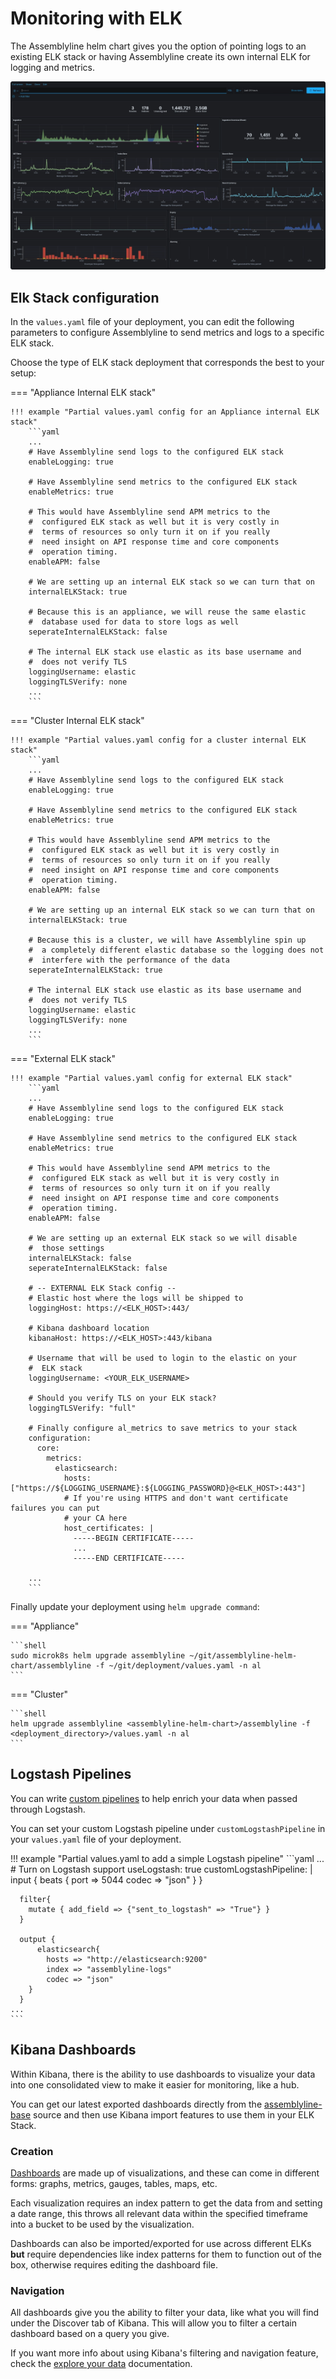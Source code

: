 # Monitoring with ELK

The Assemblyline helm chart gives you the option of pointing logs to an existing ELK stack or having Assemblyline create its own internal ELK for logging and metrics.

![Dashboard example](./images/dashboard-example.png)

## Elk Stack configuration

In the `values.yaml` file of your deployment, you can edit the following parameters to configure Assemblyline to send metrics and logs to a specific ELK stack. 

Choose the type of ELK stack deployment that corresponds the best to your setup: 

=== "Appliance Internal ELK stack"

    !!! example "Partial values.yaml config for an Appliance internal ELK stack"
        ```yaml
        ...
        # Have Assemblyline send logs to the configured ELK stack
        enableLogging: true

        # Have Assemblyline send metrics to the configured ELK stack
        enableMetrics: true

        # This would have Assemblyline send APM metrics to the
        #  configured ELK stack as well but it is very costly in 
        #  terms of resources so only turn it on if you really
        #  need insight on API response time and core components
        #  operation timing.
        enableAPM: false

        # We are setting up an internal ELK stack so we can turn that on
        internalELKStack: true
        
        # Because this is an appliance, we will reuse the same elastic
        #  database used for data to store logs as well
        seperateInternalELKStack: false

        # The internal ELK stack use elastic as its base username and
        #  does not verify TLS
        loggingUsername: elastic
        loggingTLSVerify: none
        ...
        ```

=== "Cluster Internal ELK stack" 

    !!! example "Partial values.yaml config for a cluster internal ELK stack"
        ```yaml
        ...
        # Have Assemblyline send logs to the configured ELK stack
        enableLogging: true

        # Have Assemblyline send metrics to the configured ELK stack
        enableMetrics: true

        # This would have Assemblyline send APM metrics to the
        #  configured ELK stack as well but it is very costly in 
        #  terms of resources so only turn it on if you really
        #  need insight on API response time and core components
        #  operation timing.
        enableAPM: false

        # We are setting up an internal ELK stack so we can turn that on
        internalELKStack: true
        
        # Because this is a cluster, we will have Assemblyline spin up 
        #  a completely different elastic database so the logging does not 
        #  interfere with the performance of the data
        seperateInternalELKStack: true

        # The internal ELK stack use elastic as its base username and
        #  does not verify TLS
        loggingUsername: elastic
        loggingTLSVerify: none
        ...
        ```

=== "External ELK stack"

    !!! example "Partial values.yaml config for external ELK stack"
        ```yaml
        ...
        # Have Assemblyline send logs to the configured ELK stack
        enableLogging: true

        # Have Assemblyline send metrics to the configured ELK stack
        enableMetrics: true

        # This would have Assemblyline send APM metrics to the
        #  configured ELK stack as well but it is very costly in 
        #  terms of resources so only turn it on if you really
        #  need insight on API response time and core components
        #  operation timing.
        enableAPM: false

        # We are setting up an external ELK stack so we will disable 
        #  those settings
        internalELKStack: false
        seperateInternalELKStack: false

        # -- EXTERNAL ELK Stack config -- 
        # Elastic host where the logs will be shipped to
        loggingHost: https://<ELK_HOST>:443/

        # Kibana dashboard location
        kibanaHost: https://<ELK_HOST>:443/kibana

        # Username that will be used to login to the elastic on your 
        #  ELK stack
        loggingUsername: <YOUR_ELK_USERNAME>

        # Should you verify TLS on your ELK stack? 
        loggingTLSVerify: "full"

        # Finally configure al_metrics to save metrics to your stack
        configuration:
          core:
            metrics:
              elasticsearch:
                hosts: ["https://${LOGGING_USERNAME}:${LOGGING_PASSWORD}@<ELK_HOST>:443"]
                # If you're using HTTPS and don't want certificate failures you can put 
                # your CA here
                host_certificates: |
                  -----BEGIN CERTIFICATE-----
                  ...
                  -----END CERTIFICATE-----

        ...
        ```

Finally update your deployment using `helm upgrade command`:

=== "Appliance"

    ```shell
    sudo microk8s helm upgrade assemblyline ~/git/assemblyline-helm-chart/assemblyline -f ~/git/deployment/values.yaml -n al
    ```

=== "Cluster"

    ```shell
    helm upgrade assemblyline <assemblyline-helm-chart>/assemblyline -f <deployment_directory>/values.yaml -n al
    ```

## Logstash Pipelines
You can write [custom pipelines](https://www.elastic.co/guide/en/logstash/current/pipeline.html) to help enrich your data when passed through Logstash. 

You can set your custom Logstash pipeline under `customLogstashPipeline` in your `values.yaml` file of your deployment.

!!! example "Partial values.yaml to add a simple Logstash pipeline"
    ```yaml
    ...
    # Turn on Logstash support 
    useLogstash: true
    customLogstashPipeline: |
      input {
        beats {
          port => 5044
          codec => "json"
        }
      }

      filter{
        mutate { add_field => {"sent_to_logstash" => "True"} }
      }

      output {
          elasticsearch{
            hosts => "http://elasticsearch:9200"
            index => "assemblyline-logs"
            codec => "json" 
        }
      }
    ...
    ```

## Kibana Dashboards
Within Kibana, there is the ability to use dashboards to visualize your data into one consolidated view to make it easier for monitoring, like a hub.

You can get our latest exported dashboards directly from the [assemblyline-base](https://github.com/CybercentreCanada/assemblyline-base/tree/master/kibana) source and then use Kibana import features to use them in your ELK Stack.

### Creation
[Dashboards](https://www.elastic.co/guide/en/kibana/current/dashboard.html) are made up of visualizations, and these can come in different forms: graphs, metrics, gauges, tables, maps, etc. 

Each visualization requires an index pattern to get the data from and setting a date range, this throws all relevant data within the specified timeframe into a bucket to be used by the visualization.

Dashboards can also be imported/exported for use across different ELKs **but** require dependencies like index patterns for them to function out of the box, otherwise requires editing the dashboard file.

### Navigation
All dashboards give you the ability to filter your data, like what you will find under the Discover tab of Kibana. This will allow you to filter a certain dashboard based on a query you give.

If you want more info about using Kibana's filtering and navigation feature, check the [explore your data](https://www.elastic.co/guide/en/kibana/current/discover.html) documentation.
